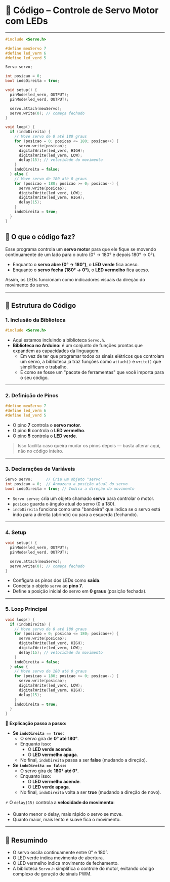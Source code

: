 # 📘 Código – Controle de Servo Motor com LEDs

---
```cpp
#include <Servo.h>

#define meuServo 7
#define led_verm 6
#define led_verd 5

Servo servo;

int posicao = 0;
bool indoDireita = true;

void setup() {
  pinMode(led_verm, OUTPUT);
  pinMode(led_verd, OUTPUT);

  servo.attach(meuServo);
  servo.write(0); // começa fechado
}

void loop() {
  if (indoDireita) {
    // Move servo de 0 até 180 graus
    for (posicao = 0; posicao <= 180; posicao++) {
      servo.write(posicao);
      digitalWrite(led_verd, HIGH);
      digitalWrite(led_verm, LOW);
      delay(15); // velocidade do movimento
    }
    indoDireita = false;
  } else {
    // Move servo de 180 até 0 graus
    for (posicao = 180; posicao >= 0; posicao--) {
      servo.write(posicao);
      digitalWrite(led_verd, LOW);
      digitalWrite(led_verm, HIGH);
      delay(15);
    }
    indoDireita = true;
  }
}
```

## 🔹 O que o código faz?

Esse programa controla um **servo motor** para que ele fique se movendo continuamente de um lado para o outro (0° → 180° e depois 180° → 0°).

* Enquanto o **servo abre (0° → 180°)**, o **LED verde** fica aceso.
* Enquanto o **servo fecha (180° → 0°)**, o **LED vermelho** fica aceso.

Assim, os LEDs funcionam como indicadores visuais da direção do movimento do servo.

---

## 🔹 Estrutura do Código

### 1. **Inclusão da Biblioteca**

```cpp
#include <Servo.h>
```

* Aqui estamos incluindo a biblioteca `Servo.h`.
* **Biblioteca no Arduino:** é um conjunto de funções prontas que expandem as capacidades da linguagem.
  * Em vez de ter que programar todos os sinais elétricos que controlam um servo, a biblioteca já traz funções como `attach()` e `write()` que simplificam o trabalho.
  * É como se fosse um "pacote de ferramentas" que você importa para o seu código.

---

### 2. **Definição de Pinos**

```cpp
#define meuServo 7
#define led_verm 6
#define led_verd 5
```

* O pino **7** controla o **servo motor**.
* O pino **6** controla o **LED vermelho**.
* O pino **5** controla o **LED verde**.

> Isso facilita caso queira mudar os pinos depois — basta alterar aqui, não no código inteiro.

---

### 3. **Declarações de Variáveis**

```cpp
Servo servo;      // Cria um objeto "servo"
int posicao = 0;  // Armazena a posição atual do servo
bool indoDireita = true; // Indica a direção do movimento
```

* `Servo servo;` cria um objeto chamado **servo** para controlar o motor.
* `posicao` guarda o ângulo atual do servo (0 a 180).
* `indoDireita` funciona como uma "bandeira" que indica se o servo está indo para a direita (abrindo) ou para a esquerda (fechando).

---

### 4. **Setup**

```cpp
void setup() {
  pinMode(led_verm, OUTPUT);
  pinMode(led_verd, OUTPUT);

  servo.attach(meuServo);
  servo.write(0); // começa fechado
}
```

* Configura os pinos dos LEDs como **saída**.
* Conecta o objeto `servo` ao **pino 7**.
* Define a posição inicial do servo em **0 graus** (posição fechada).

---

### 5. **Loop Principal**

```cpp
void loop() {
  if (indoDireita) {
    // Move servo de 0 até 180 graus
    for (posicao = 0; posicao <= 180; posicao++) {
      servo.write(posicao);
      digitalWrite(led_verd, HIGH);
      digitalWrite(led_verm, LOW);
      delay(15); // velocidade do movimento
    }
    indoDireita = false;
  } else {
    // Move servo de 180 até 0 graus
    for (posicao = 180; posicao >= 0; posicao--) {
      servo.write(posicao);
      digitalWrite(led_verd, LOW);
      digitalWrite(led_verm, HIGH);
      delay(15);
    }
    indoDireita = true;
  }
}
```

🔎 **Explicação passo a passo:**

* **Se `indoDireita == true`:**
  * O servo gira de **0° até 180°**.
  * Enquanto isso:
    * O **LED verde acende**.
    * O **LED vermelho apaga**.
  * No final, `indoDireita` passa a ser **false** (mudando a direção).
* **Se `indoDireita == false`:**
  * O servo gira de **180° até 0°**.
  * Enquanto isso:
    * O **LED vermelho acende**.
    * O **LED verde apaga**.
  * No final, `indoDireita` volta a ser **true** (mudando a direção de novo).

⚡ O `delay(15)` controla a **velocidade do movimento**:

* Quanto menor o delay, mais rápido o servo se move.
* Quanto maior, mais lento e suave fica o movimento.

---

## 🔹 Resumindo

* O servo oscila continuamente entre 0° e 180°.
* O LED verde indica movimento de abertura.
* O LED vermelho indica movimento de fechamento.
* A biblioteca `Servo.h` simplifica o controle do motor, evitando código complexo de geração de sinais PWM.

